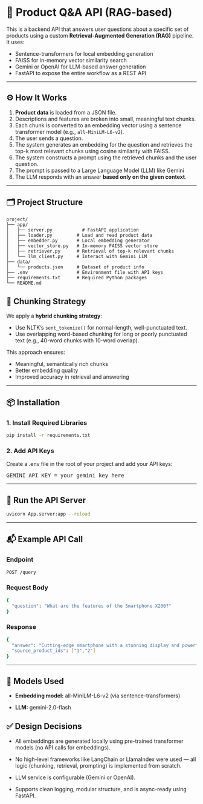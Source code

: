 # 🧠 Product Q&A API (RAG-based)

This is a backend API that answers user questions about a specific set of products using a custom **Retrieval-Augmented Generation (RAG)** pipeline. It uses:

- Sentence-transformers for local embedding generation
- FAISS for in-memory vector similarity search
- Gemini or OpenAI for LLM-based answer generation
- FastAPI to expose the entire workflow as a REST API

---

## ⚙️ How It Works

1. **Product data** is loaded from a JSON file.
2. Descriptions and features are broken into small, meaningful text chunks.
3. Each chunk is converted to an embedding vector using a sentence transformer model (e.g., `all-MiniLM-L6-v2`).
4. The user sends a question.
5. The system generates an embedding for the question and retrieves the top-k most relevant chunks using cosine similarity with FAISS.
6. The system constructs a prompt using the retrieved chunks and the user question.
7. The prompt is passed to a Large Language Model (LLM) like Gemini 
8. The LLM responds with an answer **based only on the given context**.

---

## 🗂️ Project Structure

```text
project/
├── app/
│   ├── server.py           # FastAPI application
│   ├── loader.py         # Load and read product data
│   ├── embedder.py       # Local embedding generator
│   ├── vector_store.py   # In-memory FAISS vector store
│   ├── retriever.py      # Retrieval of top-k relevant chunks
│   └── llm_client.py     # Interact with Gemini LLM
├── data/
│   └── products.json     # Dataset of product info
├── .env                  # Environment file with API keys
├── requirements.txt      # Required Python packages
└── README.md
```





## 🧠 Chunking Strategy

We apply a **hybrid chunking strategy**:

- Use NLTK’s `sent_tokenize()` for normal-length, well-punctuated text.
- Use overlapping word-based chunking for long or poorly punctuated text (e.g., 40-word chunks with 10-word overlap).

This approach ensures:
- Meaningful, semantically rich chunks
- Better embedding quality
- Improved accuracy in retrieval and answering

---

## 📦 Installation

### 1. Install Required Libraries

```bash
pip install -r requirements.txt

```
### 2. Add API Keys
Create a .env file in the root of your project and add your API keys:
<pre>
GEMINI_API_KEY = your_gemini_key_here
</pre>



---
## 🚀 Run the API Server
```bash
uvicorn App.server:app --reload
```
---
## 📬 Example API Call

### Endpoint
```bash
POST /query
```
### Request Body
```bash
{
  "question": "What are the features of the Smartphone X200?"
}
```
### Response
```bash
{
  "answer": "Cutting-edge smartphone with a stunning display and powerful performance. Equipped with the latest processor, long battery life, and a sleek, lightweight design.",
  "source_product_ids": ["1","2"]
}
```
---
## 🧠 Models Used
- **Embedding model:** all-MiniLM-L6-v2 (via sentence-transformers)

- **LLM:** gemini-2.0-flash

## ✅ Design Decisions
- All embeddings are generated locally using pre-trained transformer models (no API calls for embeddings).

- No high-level frameworks like LangChain or LlamaIndex were used — all logic (chunking, retrieval, prompting) is implemented from scratch.

- LLM service is configurable (Gemini or OpenAI).

- Supports clean logging, modular structure, and is async-ready using FastAPI.
